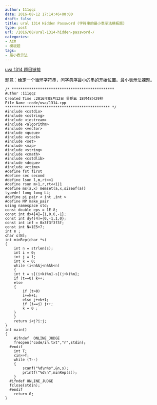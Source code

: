 ```yaml
---
author: 111qqz
date: 2016-08-12 17:14:46+00:00
draft: false
title: ural 1314 Hidden Password (字符串的最小表示法模板题)
type: post
url: /2016/08/ural-1314-hidden-password-/
categories:
- ACM
- 模板题
tags:
- 最小表示法
---
```


[uva 1314 题目链接](https://uva.onlinejudge.org/index.php?option=com_onlinejudge&Itemid=8&page=show_problem&problem=4060)

题意：给定一个循环字符串，问字典序最小的串的开始位置。最小表示法裸题。


 

    
    /* ***********************************************
    Author :111qqz
    Created Time :2016年08月12日 星期五 18时48分29秒
    File Name :code/uva/1314.cpp
    ************************************************ */
    #include <cstdio>
    #include <cstring>
    #include <iostream>
    #include <algorithm>
    #include <vector>
    #include <queue>
    #include <stack>
    #include <set>
    #include <map>
    #include <string>
    #include <cmath>
    #include <cstdlib>
    #include <deque>
    #include <ctime>
    #define fst first
    #define sec second
    #define lson l,m,rt<<1
    #define rson m+1,r,rt<<1|1
    #define ms(a,x) memset(a,x,sizeof(a))
    typedef long long LL;
    #define pi pair < int ,int >
    #define MP make_pair
    using namespace std;
    const double eps = 1E-8;
    const int dx4[4]={1,0,0,-1};
    const int dy4[4]={0,-1,1,0};
    const int inf = 0x3f3f3f3f;
    const int N=1E5+7;
    int n ;
    char s[N];
    int minRep(char *s)
    {
        int n = strlen(s);
        int i = 0;
        int j = 1;
        int k = 0;
        while (i<n&&j<n&&k<n)
        {
    	int t = s[(i+k)%n]-s[(j+k)%n];
    	if (t==0) k++;
    	else 
    	{
    	    if (t>0)
    		i+=k+1;
    	    else j+=k+1;
    	    if (i==j) j++;
    	    k = 0 ;
    	}
        }
        return i<j?i:j;
    }
    int main()
    {
    	#ifndef  ONLINE_JUDGE 
    	freopen("code/in.txt","r",stdin);
      #endif
    	int T;
    	cin>>T;
    	while (T--)
    	{
    	    scanf("%d\n%s",&n,s);
    	    printf("%d\n",minRep(s));
    	}
      #ifndef ONLINE_JUDGE  
      fclose(stdin);
      #endif
        return 0;
    }
    



